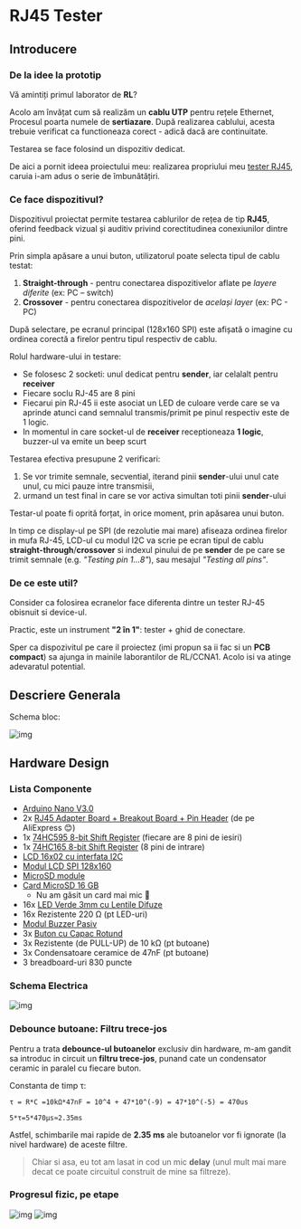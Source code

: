 # RJ45 Tester

## Introducere

### De la idee la prototip

Vă amintiți primul laborator de **RL**?

Acolo am învățat cum să realizăm un **cablu UTP** pentru rețele Ethernet,
Procesul poarta numele de **sertiazare**.
După realizarea cablului, acesta trebuie verificat ca functioneaza corect - adică dacă are continuitate.

Testarea se face folosind un dispozitiv dedicat.

De aici a pornit ideea proiectului meu: realizarea propriului meu [tester RJ45](https://www.optimusdigital.ro/ro/aparate-de-masura/4962-tester-rj45-rj11.html?search_query=rj45&results=22),
caruia i-am adus o serie de îmbunătățiri.

### Ce face dispozitivul?

Dispozitivul proiectat permite testarea cablurilor de rețea de tip **RJ45**,
oferind feedback vizual și auditiv privind corectitudinea conexiunilor dintre pini.

Prin simpla apăsare a unui buton, utilizatorul poate selecta tipul de cablu testat:
1. **Straight-through** - pentru conectarea dispozitivelor aflate pe *layere diferite* (ex: PC – switch)
2. **Crossover** - pentru conectarea dispozitivelor de *același layer* (ex: PC - PC)

După selectare, pe ecranul principal (128x160 SPI) este afișată o imagine cu ordinea corectă a firelor pentru tipul respectiv de cablu.



Rolul hardware-ului in testare:
- Se folosesc 2 socketi: unul dedicat pentru **sender**, iar celalalt pentru **receiver**
-  Fiecare soclu RJ-45 are 8 pini
- Fiecarui pin RJ-45 ii este asociat un LED de culoare verde care se va aprinde
    atunci cand semnalul transmis/primit pe pinul respectiv este de 1 logic.
- In momentul in care socket-ul de **receiver** receptioneaza **1 logic**, buzzer-ul va emite un beep scurt


Testarea efectiva presupune 2 verificari:
1. Se vor trimite semnale, secvential, iterand pinii **sender**-ului unul cate unul, cu mici pauze intre transmisii,
2. urmand un test final in care se vor activa simultan toti pinii **sender**-ului



Testar-ul poate fi oprită forțat, in orice moment,  prin apăsarea unui buton.

In timp ce display-ul pe SPI (de rezolutie mai mare)
afiseaza ordinea firelor in mufa RJ-45,
LCD-ul cu modul I2C va scrie pe ecran tipul de cablu **straight-through**/**crossover**
si indexul pinului de pe **sender** de pe care se trimit semnale
(e.g. *"Testing pin 1...8"*), sau mesajul *"Testing all pins"*.


### De ce este util?

Consider ca folosirea ecranelor face diferenta dintre un tester RJ-45 obisnuit
si device-ul.

Practic, este un instrument **"2 în 1"**: tester + ghid de conectare.

Sper ca dispozivitul pe care il proiectez
(imi propun sa ii fac si un **PCB compact**)
sa ajunga in mainile laborantilor de RL/CCNA1.
Acolo isi va atinge adevaratul potential.






## Descriere Generala


Schema bloc:

![img](./images/rj45-tester-schema-bloc.jpg)



## Hardware Design


### Lista Componente

- [Arduino Nano V3.0](https://www.emag.ro/placa-de-dezvoltare-nano-v3-0-atmega328p-ch340-cu-cablu-usb-1414dr/pd/DTDC88YBM/?ref=history-shopping_415312802_171246_1)
- 2x [RJ45 Adapter Board + Breakout Board + Pin Header](https://www.aliexpress.com/item/1005006421216570.html?spm=a2g0o.productlist.main.1.7a83OBnaOBnaHZ&algo_pvid=00f91974-4220-41f5-8c1c-f9375b3e09d7&pdp_ext_f=%7B%22order%22%3A%22150%22%2C%22eval%22%3A%221%22%7D&utparam-url=scene%3Asearch%7Cquery_from%3A) (de pe AliExpress 😊)
- 1x [74HC595 8-bit Shift Register](https://ardushop.ro/ro/circuite-integrate/1657-ic-shift-register-sn74hc595n-74hc595-6427854024978.html) (fiecare are 8 pini de iesiri)
- 1x [74HC165 8-bit Shift Register](https://ardushop.ro/ro/electronica/683-74hc165-8-bit-shift-register-6427854008602.html) (8 pini de intrare)
- [LCD 16x02 cu interfata I2C](https://www.optimusdigital.ro/ro/optoelectronice-lcd-uri/2894-lcd-cu-interfata-i2c-si-backlight-albastru.html?search_query=0104110000003584&results=1)
- [Modul LCD SPI 128x160](https://ardushop.ro/ro/electronica/2124-modul-lcd-spi-128x160-6427854032546.html)
- [MicroSD module](https://ardushop.ro/ro/module/1553-groundstudio-microsd-module-6427854023056.html)
- [Card MicroSD 16 GB](https://www.optimusdigital.ro/ro/memorii/8678-card-microsd-original-de-16-gb-cu-noobs-compatibil-cu-raspberry-pi-4-model-b-varianta-bulk.html)
    - Nu am găsit un card mai mic 🙁
- 16x [LED Verde 3mm cu Lentile Difuze](https://www.optimusdigital.ro/ro/optoelectronice-led-uri/697-led-verde-de-3-mm-cu-lentile-difuze.html?search_query=0104210000006209&results=1)
- 16x Rezistente 220 Ω (pt LED-uri)
- [Modul Buzzer Pasiv](https://www.optimusdigital.ro/ro/componente-electronice/12598-modul-buzzer-pasiv.html?search_query=0104110000082985&results=1)
- 3x [Buton cu Capac Rotund](https://www.optimusdigital.ro/ro/butoane-i-comutatoare/1115-buton-cu-capac-rotund-alb.html?search_query=buton+cu+capac&results=29)
- 3x Rezistente (de PULL-UP) de 10 kΩ (pt butoane)
- 3x Condensatoare ceramice de 47nF (pt butoane)
- 3 breadboard-uri 830 puncte



### Schema Electrica


![img](./images/rj45-schematics.jpg)


### Debounce butoane: Filtru trece-jos

Pentru a trata **debounce-ul butoanelor** exclusiv din hardware,
m-am gandit sa introduc in circuit un **filtru trece-jos**,
punand cate un condensator ceramic in paralel cu fiecare buton.

Constanta de timp τ:

```
τ = R*C =10kΩ*47nF = 10^4 + 47*10^(-9) = 47*10^(-5) = 470us

5*τ=5*470μs≈2.35ms
```


Astfel, schimbarile mai rapide de **2.35 ms** ale butoanelor
vor fi ignorate (la nivel hardware) de aceste filtre.


> Chiar si asa, eu tot am lasat in cod un mic **delay**
> (unul mult mai mare decat ce poate circuitul construit de mine sa filtreze).



### Progresul fizic, pe etape

![img](images/rj45-hw-stage-1.jpeg)
![img](images/rj45-hw-stage-2.jpeg)
